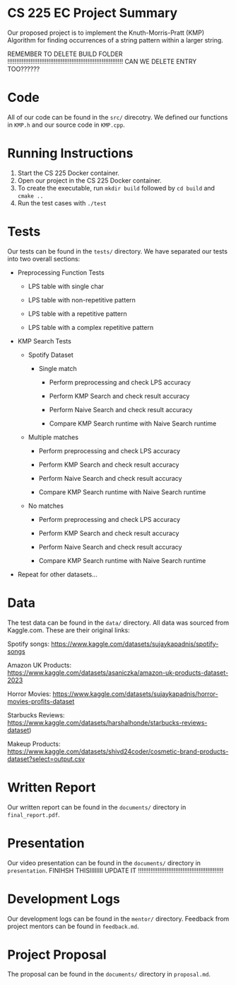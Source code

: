 # CS 225 EC Project Summary
Our proposed project is to implement the Knuth-Morris-Pratt (KMP) Algorithm for finding occurrences of a string pattern within a larger string.

REMEMBER TO DELETE BUILD FOLDER !!!!!!!!!!!!!!!!!!!!!!!!!!!!!!!!!!!!!!!!!!!!!!!!!!!!!!!!!!!!!!!!!
CAN WE DELETE ENTRY TOO??????

# Code

All of our code can be found in the `src/` direcotry. We defined our functions in `KMP.h` and our source code in `KMP.cpp`.

# Running Instructions

1. Start the CS 225 Docker container.
2. Open our project in the CS 225 Docker container.
3. To create the executable, run `mkdir build` followed by `cd build` and `cmake ..`
4. Run the test cases with `./test`


# Tests

Our tests can be found in the `tests/` directory. We have separated our tests into two overall sections:

* Preprocessing Function Tests
  
    * LPS table with single char
    
    * LPS table with non-repetitive pattern
    
    * LPS table with a repetitive pattern
    
    * LPS table with a complex repetitive pattern
  
* KMP Search Tests
  
    * Spotify Dataset
      
        * Single match
      
            * Perform preprocessing and check LPS accuracy
          
            * Perform KMP Search and check result accuracy
    
            * Perform Naive Search and check result accuracy
    
            * Compare KMP Search runtime with Naive Search runtime
      
    * Multiple matches
        
        * Perform preprocessing and check LPS accuracy
        
        * Perform KMP Search and check result accuracy
    
        * Perform Naive Search and check result accuracy
    
        * Compare KMP Search runtime with Naive Search runtime
      
    * No matches
      
        * Perform preprocessing and check LPS accuracy
    
        * Perform KMP Search and check result accuracy
    
        * Perform Naive Search and check result accuracy
    
        * Compare KMP Search runtime with Naive Search runtime

* Repeat for other datasets...
  

# Data 

The test data can be found in the `data/` directory. All data was sourced from Kaggle.com. These are their original links:

Spotify songs: https://www.kaggle.com/datasets/sujaykapadnis/spotify-songs

Amazon UK Products: https://www.kaggle.com/datasets/asaniczka/amazon-uk-products-dataset-2023

Horror Movies: https://www.kaggle.com/datasets/sujaykapadnis/horror-movies-profits-dataset

Starbucks Reviews: https://www.kaggle.com/datasets/harshalhonde/starbucks-reviews-dataset)

Makeup Products: https://www.kaggle.com/datasets/shivd24coder/cosmetic-brand-products-dataset?select=output.csv


# Written Report

Our written report can be found in the `documents/` directory in `final_report.pdf`.


# Presentation

Our video presentation can be found in the `documents/` directory in `presentation`. FINIHSH THISIIIIIIII UPDATE IT !!!!!!!!!!!!!!!!!!!!!!!!!!!!!!!!!!!!!!!!!!!!!!!!


# Development Logs

Our development logs can be found in the `mentor/` directory. Feedback from project mentors can be found in `feedback.md`.


# Project Proposal
The proposal can be found in the `documents/` directory in `proposal.md`.
